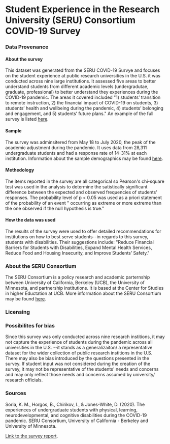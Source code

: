 # Student Experience in the Research University (SERU) Consortium COVID-19 Survey

### Data Provenance 

#### About the survey
This dataset was generated from the SERU COVID-19 Survye and focuses on the student experience at public research universities in the U.S. it was conducted across nine large institutions.
It assessed five areas to better understand students from different academic levels (undergradutae, graduate, professional) to better understand they experiences during the COVID-19 pandemic.
The areas it covered included "1) students’ transition to remote instruction, 2) the financial impact of COVID-19 on students, 3) students’ health and wellbeing during the pandemic, 4) students’ belonging and engagement, and 5) students’ future plans."
An example of the full survey is listed [here](https://drive.google.com/file/d/1CEjxYSrsW6XSgA568H5tYyCHwtT4u8Du/view). 

#### Sample
The survey was adminsitered from May 18 to July 2020, the peak of the academic adjustment during the pandemic. It uses data from 28,311 undergraduate students and had a response rate of 14-31% at each institution. Information about the sample demographics may be found 
[here](https://cshe.berkeley.edu/sites/default/files/seru_and_gradseru_covid-19_survey_sample_information.pdf).

#### Methedology
The items reported in the survey are all categorical so Pearson's chi-square test was used in the analysis to determine the satistically significant difference
between the expected and observed frequencies of students' responses. The probability level of p < 0.05 was used as a priori statement of the probability of an event
" occurring as extreme or more extreme than the one observed if the null hypothesis is true." 

#### How the data was used
The results of the survey were used to offer detailed recommendations for institutions on how to best serve students--in regards to this survey, students with disabilities. Their suggestions include: "Reduce Financial Barriers for Students with Disabilities, Expand Mental Health Services, Reduce Food and Housing Insecurity, and Improve Students’ Safety."


### About the SERU Consortium 
The SERU Consortium is a policy research and academic parternship between University of California, Berkeley (UCB), the University of Minnesota, and partnership institutions.
It is based at the Center for Studies in higher Eductation at UCB. More information about the SERU Consortium may be found [here](https://cshe.berkeley.edu/seru).

### Licensing

### Possibilites for bias
Since this survey was only conducted across nine research institions, it may not capture the experience of students during the pandemic across all universities in the U.S. --it stands as a generalizaiton/ a representative dataset for the wider collection of public research institions in the U.S.
There may also be bias introduced by the questions presented in the survey. If student input was not considered during the creation of the survey, it may not be representative of the students' needs and concerns and may only reflect those needs and concerns assumed by university/ research officials.

### Sources
Soria, K. M., Horgos, B., Chirikov, I., & Jones-White, D. (2020). The experiences of undergraduate students with physical, learning, neurodevelopmental, and cognitive disabilities during the COVID-19 pandemic. SERU Consortium, University of California - Berkeley and University of Minnesota.

[Link to the survey report](https://docs.google.com/document/d/1JrPktBoLN2cJHxwGwLorgCKFnlR86klkMBe15yPbey0/edit#).
